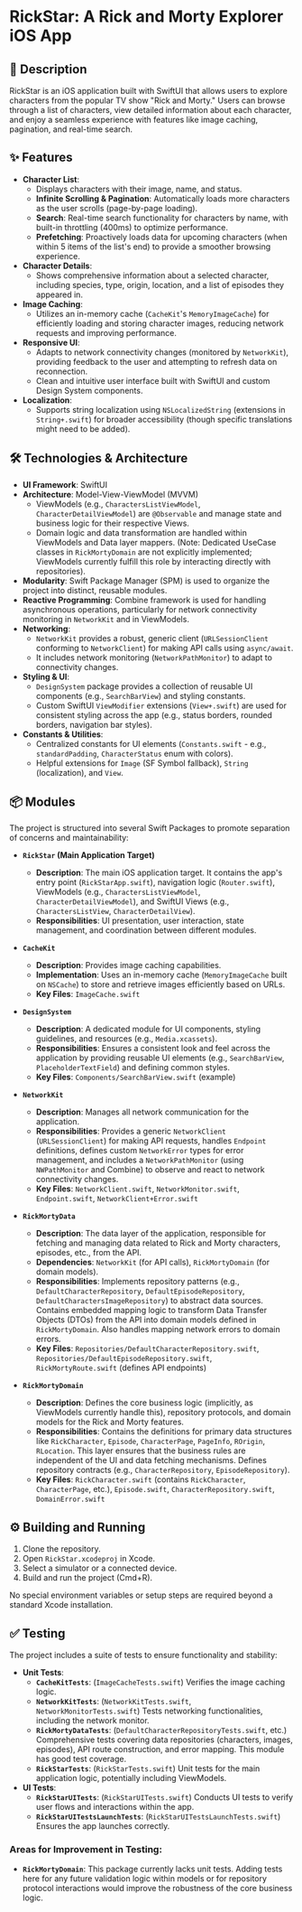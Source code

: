 # RickStar: A Rick and Morty Explorer iOS App

## 🚀 Description

RickStar is an iOS application built with SwiftUI that allows users to explore characters from the popular TV show "Rick and Morty." Users can browse through a list of characters, view detailed information about each character, and enjoy a seamless experience with features like image caching, pagination, and real-time search.

## ✨ Features

*   **Character List**:
    *   Displays characters with their image, name, and status.
    *   **Infinite Scrolling & Pagination**: Automatically loads more characters as the user scrolls (page-by-page loading).
    *   **Search**: Real-time search functionality for characters by name, with built-in throttling (400ms) to optimize performance.
    *   **Prefetching**: Proactively loads data for upcoming characters (when within 5 items of the list's end) to provide a smoother browsing experience.
*   **Character Details**:
    *   Shows comprehensive information about a selected character, including species, type, origin, location, and a list of episodes they appeared in.
*   **Image Caching**:
    *   Utilizes an in-memory cache (`CacheKit`'s `MemoryImageCache`) for efficiently loading and storing character images, reducing network requests and improving performance.
*   **Responsive UI**:
    *   Adapts to network connectivity changes (monitored by `NetworkKit`), providing feedback to the user and attempting to refresh data on reconnection.
    *   Clean and intuitive user interface built with SwiftUI and custom Design System components.
*   **Localization**:
    *   Supports string localization using `NSLocalizedString` (extensions in `String+.swift`) for broader accessibility (though specific translations might need to be added).

## 🛠️ Technologies & Architecture

*   **UI Framework**: SwiftUI
*   **Architecture**: Model-View-ViewModel (MVVM)
    *   ViewModels (e.g., `CharactersListViewModel`, `CharacterDetailViewModel`) are `@Observable` and manage state and business logic for their respective Views.
    *   Domain logic and data transformation are handled within ViewModels and Data layer mappers. (Note: Dedicated UseCase classes in `RickMortyDomain` are not explicitly implemented; ViewModels currently fulfill this role by interacting directly with repositories).
*   **Modularity**: Swift Package Manager (SPM) is used to organize the project into distinct, reusable modules.
*   **Reactive Programming**: Combine framework is used for handling asynchronous operations, particularly for network connectivity monitoring in `NetworkKit` and in ViewModels.
*   **Networking**:
    *   `NetworkKit` provides a robust, generic client (`URLSessionClient` conforming to `NetworkClient`) for making API calls using `async/await`.
    *   It includes network monitoring (`NetworkPathMonitor`) to adapt to connectivity changes.
*   **Styling & UI**:
    *   `DesignSystem` package provides a collection of reusable UI components (e.g., `SearchBarView`) and styling constants.
    *   Custom SwiftUI `ViewModifier` extensions (`View+.swift`) are used for consistent styling across the app (e.g., status borders, rounded borders, navigation bar styles).
*   **Constants & Utilities**:
    *   Centralized constants for UI elements (`Constants.swift` - e.g., `standardPadding`, `CharacterStatus` enum with colors).
    *   Helpful extensions for `Image` (SF Symbol fallback), `String` (localization), and `View`.

## 📦 Modules

The project is structured into several Swift Packages to promote separation of concerns and maintainability:

*   **`RickStar` (Main Application Target)**
    *   **Description**: The main iOS application target. It contains the app's entry point (`RickStarApp.swift`), navigation logic (`Router.swift`), ViewModels (e.g., `CharactersListViewModel`, `CharacterDetailViewModel`), and SwiftUI Views (e.g., `CharactersListView`, `CharacterDetailView`).
    *   **Responsibilities**: UI presentation, user interaction, state management, and coordination between different modules.

*   **`CacheKit`**
    *   **Description**: Provides image caching capabilities.
    *   **Implementation**: Uses an in-memory cache (`MemoryImageCache` built on `NSCache`) to store and retrieve images efficiently based on URLs.
    *   **Key Files**: `ImageCache.swift`

*   **`DesignSystem`**
    *   **Description**: A dedicated module for UI components, styling guidelines, and resources (e.g., `Media.xcassets`).
    *   **Responsibilities**: Ensures a consistent look and feel across the application by providing reusable UI elements (e.g., `SearchBarView`, `PlaceholderTextField`) and defining common styles.
    *   **Key Files**: `Components/SearchBarView.swift` (example)

*   **`NetworkKit`**
    *   **Description**: Manages all network communication for the application.
    *   **Responsibilities**: Provides a generic `NetworkClient` (`URLSessionClient`) for making API requests, handles `Endpoint` definitions, defines custom `NetworkError` types for error management, and includes a `NetworkPathMonitor` (using `NWPathMonitor` and Combine) to observe and react to network connectivity changes.
    *   **Key Files**: `NetworkClient.swift`, `NetworkMonitor.swift`, `Endpoint.swift`, `NetworkClient+Error.swift`

*   **`RickMortyData`**
    *   **Description**: The data layer of the application, responsible for fetching and managing data related to Rick and Morty characters, episodes, etc., from the API.
    *   **Dependencies**: `NetworkKit` (for API calls), `RickMortyDomain` (for domain models).
    *   **Responsibilities**: Implements repository patterns (e.g., `DefaultCharacterRepository`, `DefaultEpisodeRepository`, `DefaultCharactersImageRepository`) to abstract data sources. Contains embedded mapping logic to transform Data Transfer Objects (DTOs) from the API into domain models defined in `RickMortyDomain`. Also handles mapping network errors to domain errors.
    *   **Key Files**: `Repositories/DefaultCharacterRepository.swift`, `Repositories/DefaultEpisodeRepository.swift`, `RickMortyRoute.swift` (defines API endpoints)

*   **`RickMortyDomain`**
    *   **Description**: Defines the core business logic (implicitly, as ViewModels currently handle this), repository protocols, and domain models for the Rick and Morty features.
    *   **Responsibilities**: Contains the definitions for primary data structures like `RickCharacter`, `Episode`, `CharacterPage`, `PageInfo`, `ROrigin`, `RLocation`. This layer ensures that the business rules are independent of the UI and data fetching mechanisms. Defines repository contracts (e.g., `CharacterRepository`, `EpisodeRepository`).
    *   **Key Files**: `RickCharacter.swift` (contains `RickCharacter`, `CharacterPage`, etc.), `Episode.swift`, `CharacterRepository.swift`, `DomainError.swift`

## ⚙️ Building and Running

1.  Clone the repository.
2.  Open `RickStar.xcodeproj` in Xcode.
3.  Select a simulator or a connected device.
4.  Build and run the project (Cmd+R).

No special environment variables or setup steps are required beyond a standard Xcode installation.

## ✅ Testing

The project includes a suite of tests to ensure functionality and stability:

*   **Unit Tests**:
    *   **`CacheKitTests`**: (`ImageCacheTests.swift`) Verifies the image caching logic.
    *   **`NetworkKitTests`**: (`NetworkKitTests.swift`, `NetworkMonitorTests.swift`) Tests networking functionalities, including the network monitor.
    *   **`RickMortyDataTests`**: (`DefaultCharacterRepositoryTests.swift`, etc.) Comprehensive tests covering data repositories (characters, images, episodes), API route construction, and error mapping. This module has good test coverage.
    *   **`RickStarTests`**: (`RickStarTests.swift`) Unit tests for the main application logic, potentially including ViewModels.
*   **UI Tests**:
    *   **`RickStarUITests`**: (`RickStarUITests.swift`) Conducts UI tests to verify user flows and interactions within the app.
    *   **`RickStarUITestsLaunchTests`**: (`RickStarUITestsLaunchTests.swift`) Ensures the app launches correctly.

### Areas for Improvement in Testing:

*   **`RickMortyDomain`**: This package currently lacks unit tests. Adding tests here for any future validation logic within models or for repository protocol interactions would improve the robustness of the core business logic.
